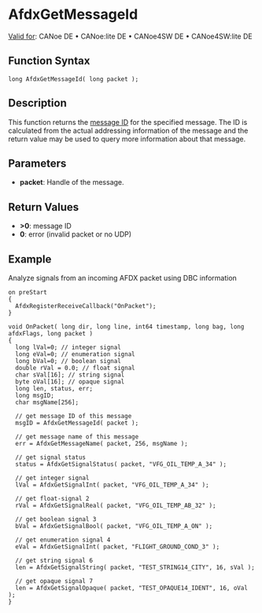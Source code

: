 # AfdxGetMessageId

[Valid for](../../../Shared/FeatureAvailability.md): CANoe DE • CANoe:lite DE • CANoe4SW DE • CANoe4SW:lite DE

## Function Syntax

```plaintext
long AfdxGetMessageId( long packet );
```

## Description

This function returns the [message ID](../../../CANoeCANalyzer/AFDX/afdxDBsupport/afdxDBsupportIntro.md) for the specified message. The ID is calculated from the actual addressing information of the message and the return value may be used to query more information about that message.

## Parameters

- **packet**: Handle of the message.

## Return Values

- **>0**: message ID
- **0**: error (invalid packet or no UDP)

## Example

Analyze signals from an incoming AFDX packet using DBC information

```plaintext
on preStart
{
  AfdxRegisterReceiveCallback("OnPacket");
}

void OnPacket( long dir, long line, int64 timestamp, long bag, long afdxFlags, long packet )
{
  long lVal=0; // integer signal
  long eVal=0; // enumeration signal
  long bVal=0; // boolean signal
  double rVal = 0.0; // float signal
  char sVal[16]; // string signal
  byte oVal[16]; // opaque signal
  long len, status, err;
  long msgID;
  char msgName[256];

  // get message ID of this message
  msgID = AfdxGetMessageId( packet );

  // get message name of this message
  err = AfdxGetMessageName( packet, 256, msgName );

  // get signal status
  status = AfdxGetSignalStatus( packet, "VFG_OIL_TEMP_A_34" );

  // get integer signal
  lVal = AfdxGetSignalInt( packet, "VFG_OIL_TEMP_A_34" );

  // get float-signal 2
  rVal = AfdxGetSignalReal( packet, "VFG_OIL_TEMP_AB_32" );

  // get boolean signal 3
  bVal = AfdxGetSignalBool( packet, "VFG_OIL_TEMP_A_ON" );

  // get enumeration signal 4
  eVal = AfdxGetSignalInt( packet, "FLIGHT_GROUND_COND_3" );

  // get string signal 6
  len = AfdxGetSignalString( packet, "TEST_STRING14_CITY", 16, sVal );

  // get opaque signal 7
  len = AfdxGetSignalOpaque( packet, "TEST_OPAQUE14_IDENT", 16, oVal );
}
```
